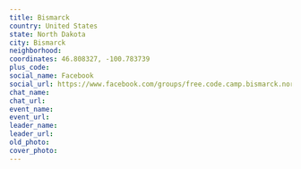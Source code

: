 ```yaml
---
title: Bismarck
country: United States
state: North Dakota
city: Bismarck
neighborhood: 
coordinates: 46.808327, -100.783739
plus_code:
social_name: Facebook
social_url: https://www.facebook.com/groups/free.code.camp.bismarck.north.dakota
chat_name:
chat_url:
event_name:
event_url:
leader_name:
leader_url:
old_photo: 
cover_photo:
---
```


